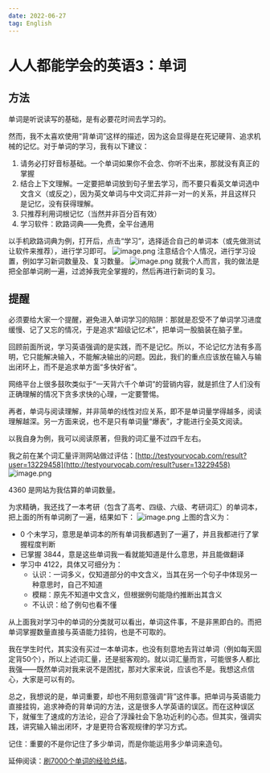 ```yaml
---
date: 2022-06-27
tag: English
---
```


# 人人都能学会的英语3：单词
## 方法
单词是听说读写的基础，是有必要花时间去学习的。

然而，我不太喜欢使用“背单词”这样的描述，因为这会显得是在死记硬背、追求机械的记忆。对于单词的学习，我有以下建议：

1. 请务必打好音标基础。一个单词如果你不会念、你听不出来，那就没有真正的掌握
2. 结合上下文理解。一定要把单词放到句子里去学习，而不要只看英文单词选中文含义（或反之），因为英文单词与中文词汇并非一对一的关系，并且这样只是记忆，没有获得理解。
3. 只推荐利用词根记忆（当然并非百分百有效）
4. 学习软件：欧路词典——免费，全平台通用

以手机欧路词典为例，打开后，点击“学习”，选择适合自己的单词本（或先做测试让软件来推荐），进行学习即可。
![image.png](https://raw.gitmirror.com/levy9527/image-holder/main/docs/english/1682426210376.png)
注意结合个人情况，进行学习设置，例如学习新词数量及、复习数量。
![image.png](https://raw.gitmirror.com/levy9527/image-holder/main/docs/english/1682426214482.png)
就我个人而言，我的做法是把全部单词刷一遍，过滤掉我完全掌握的，然后再进行新词的复习。
## 提醒
必须要给大家一个提醒，避免进入单词学习的陷阱：那就是忍受不了单词学习进度缓慢、记了又忘的情况，于是追求“超级记忆术”，把单词一股脑装在脑子里。

回顾前面所说，学习英语强调的是实践，而不是记忆。所以，不论记忆方法有多高明，它只能解决输入，不能解决输出的问题。因此，我们的重点应该放在输入与输出闭环上，而不是追求单方面“多快好省”。

网络平台上很多鼓吹类似于“一天背六千个单词”的营销内容，就是抓住了人们没有正确理解的情况下贪多求快的心理，一定要警惕。

再者，单词与阅读理解，并非简单的线性对应关系，即不是单词量学得越多，阅读理解越深。另一方面来说，也不是只有单词量“爆表”，才能进行全英文阅读。

以我自身为例，我可以阅读原著，但我的词汇量不过四千左右。

我之前在某个词汇量评测网站做过评估：[http://testyourvocab.com/result?user=13229458](http://testyourvocab.com/result?user=13229458)
![image.png](https://raw.gitmirror.com/levy9527/image-holder/main/docs/english/1682426218162.png)

4360 是网站为我估算的单词数量。

为求精确，我还找了一本考研（包含了高考、四级、六级、考研词汇）的单词本，把上面的所有单词刷了一遍，结果如下：
![image.png](https://raw.gitmirror.com/levy9527/image-holder/main/docs/english/1682426221966.png)
上图的含义为：

- 0 个未学习，意思是单词本的所有单词我都遇到了一遍了，并且我都进行了掌握程度判断
- 已掌握 3844，意是这些单词我一看就能知道是什么意思，并且能做翻译
- 学习中 4122，具体又可细分为：
   - 认识：一词多义，仅知道部分的中文含义，当其在另一个句子中体现另一种意思时，自己不知道
   - 模糊：原先不知道中文含义，但根据例句能隐约推断出其含义
   - 不认识：给了例句也看不懂

从上面我对学习中的单词的分类就可以看出，单词这件事，不是非黑即白的。而把单词掌握数量直接与英语能力挂钩，也是不可取的。

我在学生时代，其实没有买过一本单词本，也没有刻意地去背过单词（例如每天固定背50个），所以上述词汇量，还是挺客观的。就以词汇量而言，可能很多人都比我强——既然单词对我来说不是困扰，那对大家来说，应该也不是。我想这点信心，大家是可以有的。

总之，我想说的是，单词重要，却也不用刻意强调“背”这件事。把单词与英语能力直接挂钩，追求神奇的背单词的方法，这是很多人学英语的误区。而在这种误区下，就催生了速成的方法论，迎合了浮躁社会下急功近利的心态。但其实，强调实践，讲究输入输出闭环，才是更符合客观规律的学习方式。

记住：重要的不是你记住了多少单词，而是你能运用多少单词来造句。

延伸阅读：[刷7000个单词的经验总结](./learning-7000-words-task-completed.md)。